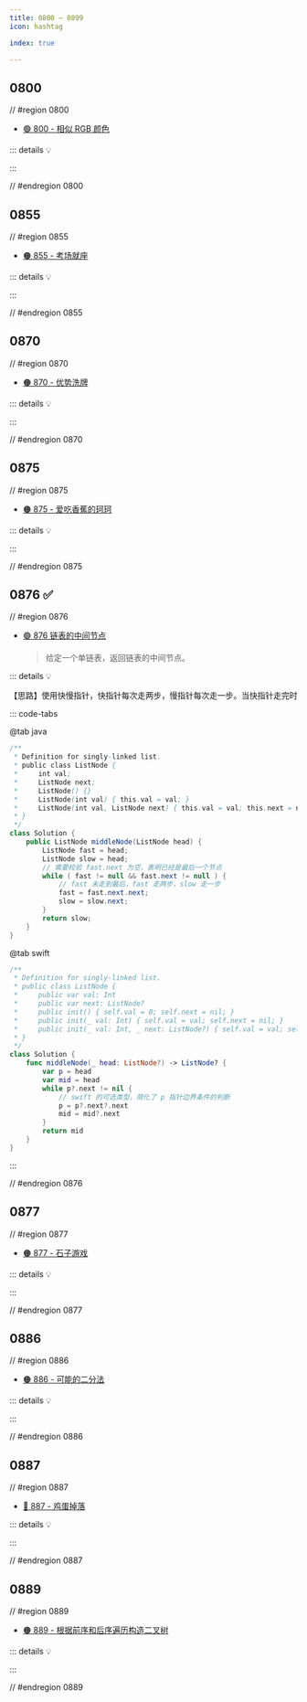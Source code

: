 ```yaml
---
title: 0800 ~ 0899
icon: hashtag

index: true

---
```


<!-- more -->

## 0800

// #region 0800

- [🟢 800 - 相似 RGB 颜色](https://leetcode.cn/problems/similar-rgb-color)

::: details 💡

:::

// #endregion 0800

## 0855

// #region 0855

- [🟠 855 - 考场就座](https://leetcode.cn/problems/exam-room)

::: details 💡

:::

// #endregion 0855

## 0870

// #region 0870

- [🟠 870 - 优势洗牌](https://leetcode.cn/problems/advantage-shuffle)

::: details 💡

:::

// #endregion 0870


## 0875

// #region 0875

- [🟠 875 - 爱吃香蕉的珂珂](https://leetcode.cn/problems/koko-eating-bananas)

::: details 💡

:::

// #endregion 0875

## 0876 ✅

// #region 0876

- [🟢 876 链表的中间节点](https://leetcode.cn/problems/middle-of-the-linked-list/)
    > 给定一个单链表，返回链表的中间节点。

::: details 💡

【思路】使用快慢指针，快指针每次走两步，慢指针每次走一步。当快指针走完时

::: code-tabs

@tab java
```java
/**
 * Definition for singly-linked list.
 * public class ListNode {
 *     int val;
 *     ListNode next;
 *     ListNode() {}
 *     ListNode(int val) { this.val = val; }
 *     ListNode(int val, ListNode next) { this.val = val; this.next = next; }
 * }
 */
class Solution {
    public ListNode middleNode(ListNode head) {
        ListNode fast = head;
        ListNode slow = head;
        // 需要校验 fast.next 为空，表明已经是最后一个节点
        while ( fast != null && fast.next != null ) {
            // fast 未走到最后，fast 走两步，slow 走一步
            fast = fast.next.next;
            slow = slow.next;
        }
        return slow;
    }
}
```

@tab swift
```swift
/**
 * Definition for singly-linked list.
 * public class ListNode {
 *     public var val: Int
 *     public var next: ListNode?
 *     public init() { self.val = 0; self.next = nil; }
 *     public init(_ val: Int) { self.val = val; self.next = nil; }
 *     public init(_ val: Int, _ next: ListNode?) { self.val = val; self.next = next; }
 * }
 */
class Solution {
    func middleNode(_ head: ListNode?) -> ListNode? {
        var p = head
        var mid = head
        while p?.next != nil {
            // swift 的可选类型，简化了 p 指针边界条件的判断
            p = p?.next?.next
            mid = mid?.next
        }
        return mid
    }
}
```

:::

// #endregion 0876

## 0877

// #region 0877

- [🟠 877 - 石子游戏](https://leetcode.cn/problems/stone-game)

::: details 💡

:::

// #endregion 0877

## 0886

// #region 0886

- [🟠 886 - 可能的二分法](https://leetcode.cn/problems/possible-bipartition)

::: details 💡

:::

// #endregion 0886

## 0887

// #region 0887

- [🔴 887 - 鸡蛋掉落](https://leetcode.cn/problems/super-egg-drop)

::: details 💡

:::

// #endregion 0887

## 0889

// #region 0889

- [🟠 889 - 根据前序和后序遍历构造二叉树](https://leetcode.cn/problems/construct-binary-tree-from-preorder-and-postorder-traversal)

::: details 💡

:::

// #endregion 0889
